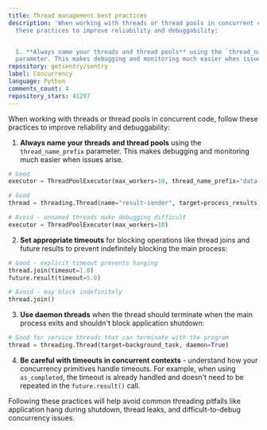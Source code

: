 ```yaml
---
title: Thread management best practices
description: 'When working with threads or thread pools in concurrent code, follow
  these practices to improve reliability and debuggability:


  1. **Always name your threads and thread pools** using the `thread_name_prefix`
  parameter. This makes debugging and monitoring much easier when issues arise.'
repository: getsentry/sentry
label: Concurrency
language: Python
comments_count: 4
repository_stars: 41297
---
```


When working with threads or thread pools in concurrent code, follow these practices to improve reliability and debuggability:

1. **Always name your threads and thread pools** using the `thread_name_prefix` parameter. This makes debugging and monitoring much easier when issues arise.

```python
# Good
executor = ThreadPoolExecutor(max_workers=10, thread_name_prefix="data-processor")

# Good
thread = threading.Thread(name="result-sender", target=process_results)

# Avoid - unnamed threads make debugging difficult
executor = ThreadPoolExecutor(max_workers=10)
```

2. **Set appropriate timeouts** for blocking operations like thread joins and future results to prevent indefinitely blocking the main process:

```python
# Good - explicit timeout prevents hanging
thread.join(timeout=1.0)
future.result(timeout=5.0)

# Avoid - may block indefinitely
thread.join()
```

3. **Use daemon threads** when the thread should terminate when the main process exits and shouldn't block application shutdown:

```python
# Good for service threads that can terminate with the program
thread = threading.Thread(target=background_task, daemon=True)
```

4. **Be careful with timeouts in concurrent contexts** - understand how your concurrency primitives handle timeouts. For example, when using `as_completed`, the timeout is already handled and doesn't need to be repeated in the `future.result()` call.

Following these practices will help avoid common threading pitfalls like application hang during shutdown, thread leaks, and difficult-to-debug concurrency issues.